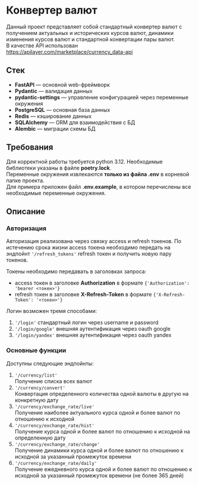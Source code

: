 # Конвертер валют
Данный проект представляет собой стандартный конвертер валют с получением актуальных и исторических курсов валют, динамики изменения курсов валют и стандартной конвертации пары валют.\
В качестве API использован https://apilayer.com/marketplace/currency_data-api
## Стек
- **FastAPI** — основной web-фреймворк
- **Pydantic** — валидация данных
- **pydantic-settings** — управление конфигурацией через переменные окружения
- **PostgreSQL** — основная база данных
- **Redis** — кэширование данных
- **SQLAlchemy** — ORM для взаимодействия с БД
- **Alembic** — миграции схемы БД
## Требования
Для корректной работы требуется python 3.12. Необходимые библиотеки указаны в файле **poetry.lock**.\
Переменные окружения извлекаются **только из файлa .env** в корневой папке проекта.\
Для примера приложен файл **.env.example**, в котором перечислены все необходимые переменные окружения.
## Описание
### Авторизация
Авторизация реализована через связку access и refresh токенов. По истечению срока жизни access токена необходимо передать на эндпойнт `'/refresh_tokens'` refresh токен и получить новую пару токенов.

Токены необходимо передавать в заголовках запроса:
- access токен в заголовке **Authorization** в формате `{'Authorization': 'bearer <токен>'}`
- refresh токен в заголовке **X-Refresh-Token** в формате `{'X-Refresh-Token': '<токен>'}`

Логин возможен тремя способами:
1. `'/login'` стандартный логин через username и password
2. `'/login/google'` внешняя аутентификация через oauth google
3. `'/login/yandex'` внешняя аутентификация через oauth yandex
### Основные функции
Доступны следующие эндпойнты:
1. `'/currency/list'`\
   Получение списка всех валют
2. `'/currency/convert'`\
   Конвертация определенного количества одной валюты в другую на конкретную дату
3. `'/currency/exchange_rate/live'`\
   Получение наиболее актуального курса одной и более валют по отношению к исходной
4. `'/currency/exchange_rate/hist'`\
   Получение курса одной и более валют по отношению к исходной на определенную дату
5. `'/currency/exchange_rate/change'`\
   Получение динамики курса одной и более валют по отношению к исходной за указанный промежуток времени
6. `'/currency/exchange_rate/daily'`\
    Получение ежедневного курса одной и более валют по отношению к исходной за указанный промежуток времени (не более 365 дней)
